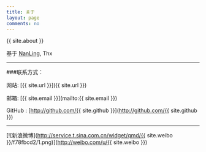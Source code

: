 ```yaml
---
title: 关于
layout: page
comments: no
---
```


{{ site.about }}


基于 [NanLing](http://alensw.com/), Thx


----

###联系方式：        

网站:		[{{ site.url }}]({{ site.url }})

邮箱:		[{{ site.email }}](mailto:{{ site.email }})

GitHub :	[http://github.com/{{ site.github }}](http://github.com/{{ site.github }})

----


[![新浪微博](http://service.t.sina.com.cn/widget/qmd/{{ site.weibo }}/f78fbcd2/1.png)](http://weibo.com/u/{{ site.weibo }})